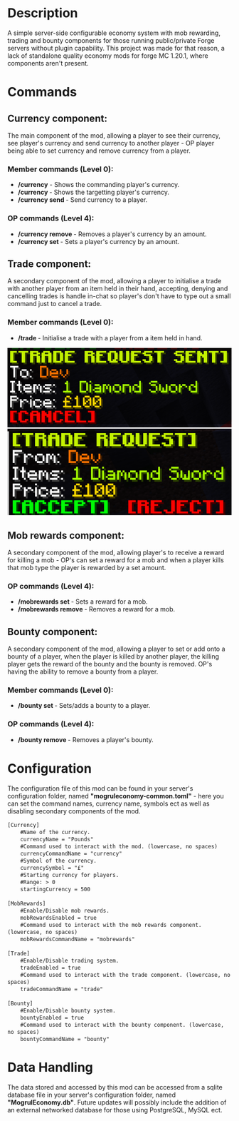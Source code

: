 # Description
A simple server-side configurable economy system with mob rewarding, trading and bounty components for those running public/private Forge servers without plugin capability. This project was made for that reason, a lack of standalone quality economy mods for forge MC 1.20.1, where components aren't present.

# Commands
## Currency component:
The main component of the mod, allowing a player to see their currency, see player's currency and send currency to another player - OP player being able to set currency and remove currency from a player.
### Member commands (Level 0):
- **/currency** - Shows the commanding player's currency.
- **/currency _<target>_** - Shows the targetting player's currency.
- **/currency send _<target> <amouunt>_** - Send currency to a player.

### OP commands (Level 4):
- **/currency remove _<target> <amount>_** - Removes a player's currency by an amount.
- **/currency set _<target> <amount>_** - Sets a player's currency by an amount.

## Trade component:
A secondary component of the mod, allowing a player to initialise a trade with another player from an item held in their hand, accepting, denying and cancelling trades is handle in-chat so player's don't have to type out a small command just to cancel a trade.
### Member commands (Level 0):
- **/trade <amount> _<target> <price>_** - Initialise a trade with a player from a item held in hand.

![Trade request sent example](https://github.com/Mogrul/MogrulEconomy/blob/main/images/trade_sent_example.png?raw=true)
![trade request example](https://github.com/Mogrul/MogrulEconomy/blob/main/images/trade_request_example.png?raw=true)

## Mob rewards component:
A secondary component of the mod, allowing player's to receive a reward for killing a mob - OP's can set a reward for a mob and when a player kills that mob type the player is rewarded by a set amount.
### OP commands (Level 4):
- **/mobrewards set _<mob> <amount>_** - Sets a reward for a mob.
- **/mobrewards remove _<mob>_** - Removes a reward for a mob.

## Bounty component:
A secondary component of the mod, allowing a player to set or add onto a bounty of a player, when the player is killed by another player, the killing player gets the reward of the bounty and the bounty is removed. OP's having the ability to remove a bounty from a player.
### Member commands (Level 0):
- **/bounty set _<target> <price>_** - Sets/adds a bounty to a player.

### OP commands (Level 4):
- **/bounty remove _<target>_** - Removes a player's bounty.

# Configuration
The configuration file of this mod can be found in your server's configuration folder, named **"mogruleconomy-common.toml"** - here you can set the command names, currency name, symbols ect as well as disabling secondary components of the mod.
```
[Currency]
	#Name of the currency.
	currencyName = "Pounds"
	#Command used to interact with the mod. (lowercase, no spaces)
	currencyCommandName = "currency"
	#Symbol of the currency.
	currencySymbol = "£"
	#Starting currency for players.
	#Range: > 0
	startingCurrency = 500

[MobRewards]
	#Enable/Disable mob rewards.
	mobRewardsEnabled = true
	#Command used to interact with the mob rewards component. (lowercase, no spaces)
	mobRewardsCommandName = "mobrewards"

[Trade]
	#Enable/Disable trading system.
	tradeEnabled = true
	#Command used to interact with the trade component. (lowercase, no spaces)
	tradeCommandName = "trade"

[Bounty]
	#Enable/Disable bounty system.
	bountyEnabled = true
	#Command used to interact with the bounty component. (lowercase, no spaces)
	bountyCommandName = "bounty"
```

# Data Handling
The data stored and accessed by this mod can be accessed from a sqlite database file in your server's configuration folder, named **"MogrulEconomy.db"**. Future updates will possibly include the addition of an external networked database for those using PostgreSQL, MySQL ect.

